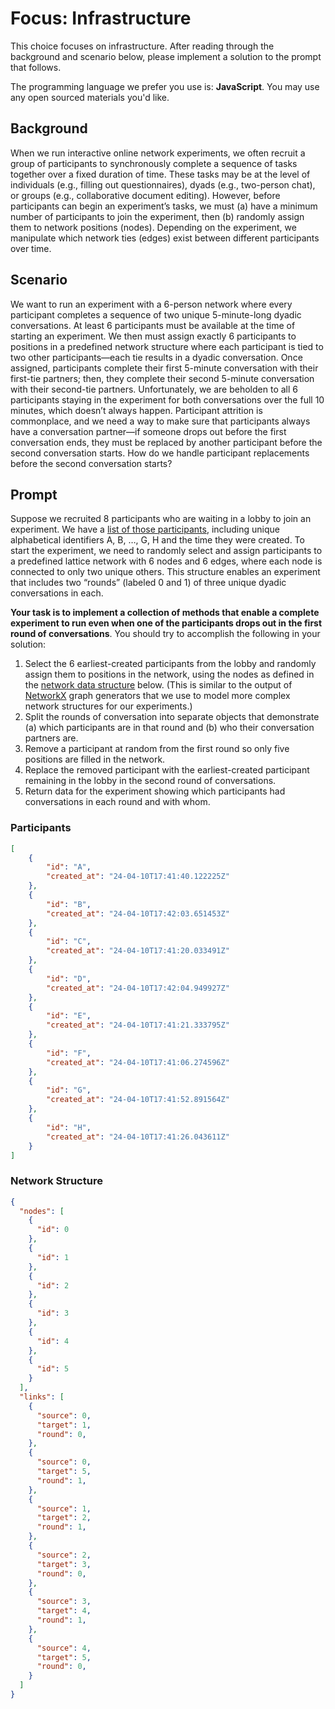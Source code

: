 # Focus: Infrastructure

This choice focuses on infrastructure. After reading through the background and scenario below, please implement a solution to the prompt that follows.

The programming language we prefer you use is: **JavaScript**. You may use any open sourced materials you'd like.

## Background

When we run interactive online network experiments, we often recruit a group of participants to synchronously complete a sequence of tasks together over a fixed duration of time. These tasks may be at the level of individuals (e.g., filling out questionnaires), dyads (e.g., two-person chat), or groups (e.g., collaborative document editing). However, before participants can begin an experiment’s tasks, we must (a) have a minimum number of participants to join the experiment, then (b) randomly assign them to network positions (nodes). Depending on the experiment, we manipulate which network ties (edges) exist between different participants over time.

## Scenario

We want to run an experiment with a 6-person network where every participant completes a sequence of two unique 5-minute-long dyadic conversations. At least 6 participants must be available at the time of starting an experiment. We then must assign exactly 6 participants to positions in a predefined network structure where each participant is tied to two other participants—each tie results in a dyadic conversation. Once assigned, participants complete their first 5-minute conversation with their first-tie partners; then, they complete their second 5-minute conversation with their second-tie partners. Unfortunately, we are beholden to all 6 participants staying in the experiment for both conversations over the full 10 minutes, which doesn’t always happen. Participant attrition is commonplace, and we need a way to make sure that participants always have a conversation partner—if someone drops out before the first conversation ends, they must be replaced by another participant before the second conversation starts. How do we handle participant replacements before the second conversation starts?

## Prompt

Suppose we recruited 8 participants who are waiting in a lobby to join an experiment. We have a [list of those participants](#participants), including unique alphabetical identifiers A, B, …, G, H and the time they were created. To start the experiment, we need to randomly select and assign participants to a predefined lattice network with 6 nodes and 6 edges, where each node is connected to only two unique others. This structure enables an experiment that includes two “rounds” (labeled 0 and 1) of three unique dyadic conversations in each.

**Your task is to implement a collection of methods that enable a complete experiment to run even when one of the participants drops out in the first round of conversations**. You should try to accomplish the following in your solution:

1. Select the 6 earliest-created participants from the lobby and randomly assign them to positions in the network, using the nodes as defined in the [network data structure](#network-structure) below. (This is similar to the output of [NetworkX](https://networkx.org/documentation/stable/) graph generators that we use to model more complex network structures for our experiments.)
2. Split the rounds of conversation into separate objects that demonstrate (a) which participants are in that round and (b) who their conversation partners are.
3. Remove a participant at random from the first round so only five positions are filled in the network.
4. Replace the removed participant with the earliest-created participant remaining in the lobby in the second round of conversations.
5. Return data for the experiment showing which participants had conversations in each round and with whom.

### Participants

```json
[
    {
        "id": "A",
        "created_at": "24-04-10T17:41:40.122225Z"
    },
    {
        "id": "B",
        "created_at": "24-04-10T17:42:03.651453Z"
    },
    {
        "id": "C",
        "created_at": "24-04-10T17:41:20.033491Z"
    },
    {
        "id": "D",
        "created_at": "24-04-10T17:42:04.949927Z"
    },
    {
        "id": "E",
        "created_at": "24-04-10T17:41:21.333795Z"
    },
    {
        "id": "F",
        "created_at": "24-04-10T17:41:06.274596Z"
    },
    {
        "id": "G",
        "created_at": "24-04-10T17:41:52.891564Z"
    },
    {
        "id": "H",
        "created_at": "24-04-10T17:41:26.043611Z"
    }
]
```

### Network Structure

```json
{
  "nodes": [
    {
      "id": 0
    },
    {
      "id": 1
    },
    {
      "id": 2
    },
    {
      "id": 3
    },
    {
      "id": 4
    },
    {
      "id": 5
    }
  ],
  "links": [
    {
      "source": 0,
      "target": 1,
      "round": 0,
    },
    {
      "source": 0,
      "target": 5,
      "round": 1,
    },
    {
      "source": 1,
      "target": 2,
      "round": 1,
    },
    {
      "source": 2,
      "target": 3,
      "round": 0,
    },
    {
      "source": 3,
      "target": 4,
      "round": 1,
    },
    {
      "source": 4,
      "target": 5,
      "round": 0,
    }
  ]
}
```
